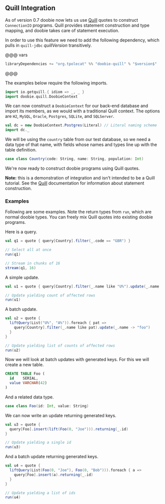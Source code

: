 ## Quill Integration

As of version 0.7 doobie now lets us use [Quill](https://getquill.io) quotes to construct `ConnectionIO` programs. Quill provides statement construction and type mapping, and doobie takes care of statement execution.

In order to use this feature we need to add the following dependency, which pulls in `quill-jdbc` $quillVersion$ transitively.

@@@ vars
```scala
libraryDependencies += "org.tpolecat" %% "doobie-quill" % "$version$"
```
@@@

The examples below require the following imports.

```scala mdoc:silent
import io.getquill.{ idiom => _, _ }
import doobie.quill.DoobieContext
```

We can now construct a `DoobieContext` for our back-end database and import its members, as we would with a traditional Quill context. The options are `H2`, `MySQL`, `Oracle`, `Postgres`, `SQLite`, and `SQLServer`.

```scala mdoc:silent
val dc = new DoobieContext.Postgres(Literal) // Literal naming scheme
import dc._
```

We will be using the `country` table from our test database, so we need a data type of that name, with fields whose names and types line up with the table definition.

```scala mdoc
case class Country(code: String, name: String, population: Int)
```

We're now ready to construct doobie programs using Quill quotes.

**Note:** this is a demonstration of integration and isn't intended to be a Quill tutorial. See the [Quill](https://getquill.io) documentation for information about statement construction.

### Examples

Following are some examples. Note the return types from `run`, which are normal doobie types. You can freely mix Quill quotes into existing doobie programs.

Here is a query.

```scala mdoc
val q1 = quote { query[Country].filter(_.code == "GBR") }

// Select all at once
run(q1)

// Stream in chunks of 16
stream(q1, 16)
```

A simple update.

```scala mdoc
val u1 = quote { query[Country].filter(_.name like "U%").update(_.name -> "foo") }

// Update yielding count of affected rows
run(u1)
```

A batch update.

```scala mdoc
val u2 = quote {
  liftQuery(List("U%", "A%")).foreach { pat =>
    query[Country].filter(_.name like pat).update(_.name -> "foo")
  }
}

// Update yielding list of counts of affected rows
run(u2)
```

Now we will look at batch updates with generated keys. For this we will create a new table.

```sql
CREATE TABLE Foo (
  id    SERIAL,
  value VARCHAR(42)
)
```

And a related data type.

```scala mdoc
case class Foo(id: Int, value: String)
```

We can now write an update returning generated keys.

```scala mdoc
val u3 = quote {
  query[Foo].insert(lift(Foo(0, "Joe"))).returning(_.id)
}

// Update yielding a single id
run(u3)
```

And a batch update returning generated keys.

```scala mdoc
val u4 = quote {
  liftQuery(List(Foo(0, "Joe"), Foo(0, "Bob"))).foreach { a =>
    query[Foo].insert(a).returning(_.id)
  }
}

// Update yielding a list of ids
run(u4)
```



